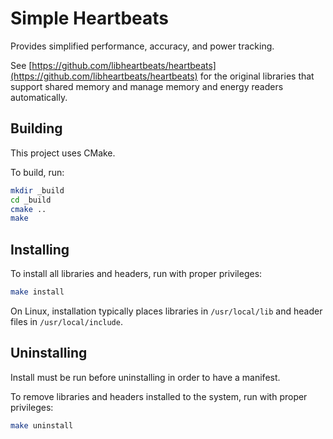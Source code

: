 # Simple Heartbeats

Provides simplified performance, accuracy, and power tracking.

See
[https://github.com/libheartbeats/heartbeats](https://github.com/libheartbeats/heartbeats)
for the original libraries that support shared memory and manage memory and
energy readers automatically.

## Building

This project uses CMake.

To build, run:

``` sh
mkdir _build
cd _build
cmake ..
make
```

## Installing

To install all libraries and headers, run with proper privileges:

``` sh
make install
```

On Linux, installation typically places libraries in `/usr/local/lib` and
header files in `/usr/local/include`.

## Uninstalling

Install must be run before uninstalling in order to have a manifest.

To remove libraries and headers installed to the system, run with proper
privileges:

``` sh
make uninstall
```
